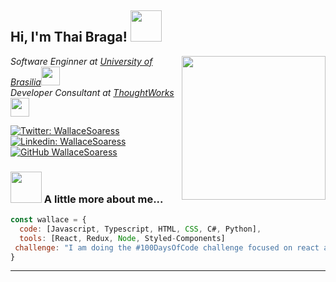 <h2> Hi, I'm Thai Braga! <img src="https://media.giphy.com/media/mGcNjsfWAjY5AEZNw6/giphy.gif" width="50"></h2>
<img align='right' src="https://giphy.com/stickers/fluffyhouse-love-fZYAESSjtoSU2bnWnV" width="230">
<p><em>Software Enginner at <a href="https://estacio.br/">University of Brasilia</a><img src="https://media.giphy.com/media/fYSnHlufseco8Fh93Z/giphy.gif" width="30"></br>Developer Consultant at <a href="https://www.thoughtworks.com">ThoughtWorks</a><img src="https://media.giphy.com/media/WUlplcMpOCEmTGBtBW/giphy.gif" width="30"> 
</em></p>

[![Twitter: WallaceSoaress](https://img.shields.io/twitter/follow/ThaiiBraga?style=social)](https://twitter.com/ThaiiBraga)
[![Linkedin: WallaceSoaress](https://img.shields.io/badge/-wallacepsoares-blue?style=flat-square&logo=Linkedin&logoColor=white&link=https://www.linkedin.com/in/wallacepsoares/)](https://www.linkedin.com/in/wallacepsoares/)
[![GitHub WallaceSoaress](https://img.shields.io/github/followers/WallaceSoaress?label=follow&style=social)](https://github.com/WallaceSoaress)


### <img src="https://media.giphy.com/media/VgCDAzcKvsR6OM0uWg/giphy.gif" width="50"> A little more about me...  

```javascript
const wallace = {
  code: [Javascript, Typescript, HTML, CSS, C#, Python],
  tools: [React, Redux, Node, Styled-Components]
 challenge: "I am doing the #100DaysOfCode challenge focused on react and typescript"
}
```
---
